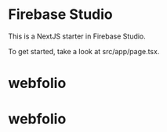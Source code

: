 # Firebase Studio

This is a NextJS starter in Firebase Studio.

To get started, take a look at src/app/page.tsx.
# webfolio
# webfolio
